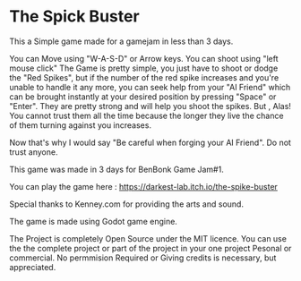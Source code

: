 The Spick Buster
============

This a Simple game made for a gamejam in less than 3 days.


You can Move using "W-A-S-D" or Arrow keys. You can shoot using "left mouse click"
The Game is pretty simple, you just have to shoot or dodge the "Red Spikes",
but if the number of the red spike increases and you're  unable to handle it any more, you can seek help from your "AI Friend" which can be brought instantly at your desired position by pressing "Space" or "Enter". They are pretty strong and will help you shoot  the spikes. But , Alas!  You cannot trust them all the time because the longer they live the chance of them turning against you increases.

Now that's why I would say "Be careful when forging your AI Friend". Do not trust anyone.

This game was made in 3 days for BenBonk Game Jam#1.

You can play the game here : https://darkest-lab.itch.io/the-spike-buster

Special thanks to Kenney.com for providing the arts and sound.

The game is made using Godot game engine.


The Project is completely Open Source under the MIT licence.
You can use the the complete project or part of the project in your one project Pesonal or commercial.
No permmision Required or Giving credits is necessary, but appreciated.
